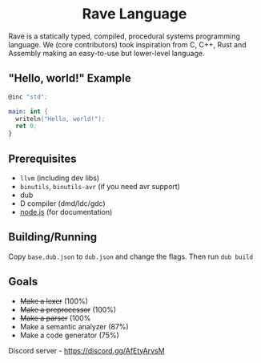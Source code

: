 <h1 align="center">Rave Language</h1>

Rave is a statically typed, compiled, procedural systems programming language. We (core contributors) took
inspiration from C, C++, Rust and Assembly making an easy-to-use but lower-level language.

## "Hello, world!" Example

```nasm
@inc "std";

main: int {
  writeln("Hello, world!");
  ret 0;
}
```

## Prerequisites

* `llvm` (including dev libs)
* `binutils`, `binutils-avr` (if you need avr support)
* dub
* D compiler (dmd/ldc/gdc)
* [node.js](https://nodejs.org/) (for documentation)

## Building/Running

Copy `base.dub.json` to `dub.json` and change the flags. Then run `dub build`

## Goals

* ~~Make a lexer~~ (100%)
* ~~Make a preprocessor~~ (100%)
* ~~Make a parser~~ (100%
* Make a semantic analyzer (87%)
* Make a code generator (75%)

Discord server - https://discord.gg/AfEtyArvsM
